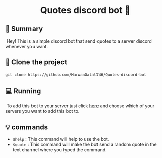 <div align="center">
  <br>
  <h1>Quotes discord bot 🤖</h1>
</div>


## 📙 Summary

​	Hey! This is a simple discord bot that send quotes to a server discord whenever you want.



## :dart: ​Clone the project

​	`git clone https://github.com/MarwanGalal746/Quotes-discord-bot`



## 💻 Running

​	To add this bot to your server just click [here](https://discord.com/api/oauth2/authorize?client_id=837468378771357727&scope=bot) and choose which of your servers you want to add this bot to. 



## :bulb: commands 

 -  `$help` :  This command will help to use the bot.
 -  `$quote` : This command will make the bot send a random quote in the text channel where you typed the command.
